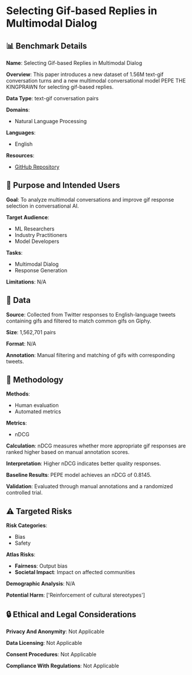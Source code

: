 # Selecting Gif-based Replies in Multimodal Dialog

## 📊 Benchmark Details

**Name**: Selecting Gif-based Replies in Multimodal Dialog

**Overview**: This paper introduces a new dataset of 1.56M text-gif conversation turns and a new multimodal conversational model PEPE THE KINGPRAWN for selecting gif-based replies.

**Data Type**: text-gif conversation pairs

**Domains**:
- Natural Language Processing

**Languages**:
- English

**Resources**:
- [GitHub Repository](https://github.com/xingyaoww/gif-reply)

## 🎯 Purpose and Intended Users

**Goal**: To analyze multimodal conversations and improve gif response selection in conversational AI.

**Target Audience**:
- ML Researchers
- Industry Practitioners
- Model Developers

**Tasks**:
- Multimodal Dialog
- Response Generation

**Limitations**: N/A

## 💾 Data

**Source**: Collected from Twitter responses to English-language tweets containing gifs and filtered to match common gifs on Giphy.

**Size**: 1,562,701 pairs

**Format**: N/A

**Annotation**: Manual filtering and matching of gifs with corresponding tweets.

## 🔬 Methodology

**Methods**:
- Human evaluation
- Automated metrics

**Metrics**:
- nDCG

**Calculation**: nDCG measures whether more appropriate gif responses are ranked higher based on manual annotation scores.

**Interpretation**: Higher nDCG indicates better quality responses.

**Baseline Results**: PEPE model achieves an nDCG of 0.8145.

**Validation**: Evaluated through manual annotations and a randomized controlled trial.

## ⚠️ Targeted Risks

**Risk Categories**:
- Bias
- Safety

**Atlas Risks**:
- **Fairness**: Output bias
- **Societal Impact**: Impact on affected communities

**Demographic Analysis**: N/A

**Potential Harm**: ['Reinforcement of cultural stereotypes']

## 🔒 Ethical and Legal Considerations

**Privacy And Anonymity**: Not Applicable

**Data Licensing**: Not Applicable

**Consent Procedures**: Not Applicable

**Compliance With Regulations**: Not Applicable
